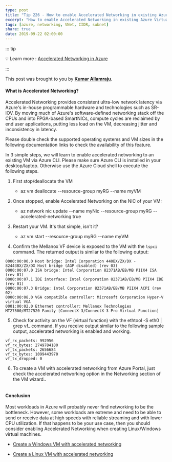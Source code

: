 ```yaml
---
type: post
title: "Tip 226 - How to enable Accelerated Networking in existing Azure Virtual Machines?"
excerpt: "How to enable Accelerated Networking in existing Azure Virtual Machines"
tags: [azure, networking, VNet, CIDR, subnet]
share: true
date: 2019-09-22 02:00:00
---
```


::: tip 

:bulb: Learn more : [Accelerated Networking in Azure](https://docs.microsoft.com/en-us/azure/virtual-network/create-vm-accelerated-networking-cli/?WT.mc_id=docs-azuredevtips-micrum)

:::

This post was brought to you by **[Kumar Allamraju](https://twitter.com/kumarallamraju)**.

#### What is Accelerated Networking?


Accelerated Networking provides consistent ultra-low network latency via Azure's in-house programmable hardware and technologies such as SR-IOV. By moving much of Azure's software-defined networking stack off the CPUs and into FPGA-based SmartNICs, compute cycles are reclaimed by end user applications, putting less load on the VM, decreasing jitter and inconsistency in latency.

Please double check the supported operating systems and VM sizes in the following documentation links to check the availability of this feature.


In 3 simple steps, we will learn to enable accelerated networking to an existing VM via Azure CLI. Please make sure Azure CLI is installed in your desktop/laptop. Otherwise use the Azure Cloud shell to execute the following steps.

1. First stop/deallocate the VM 
	- az vm deallocate --resource-group myRG --name myVM
2. Once stopped, enable Accelerated Networking on the NIC of your VM:
	- az network nic update --name myNic --resource-group myRG --accelerated-networking true
    
3. Restart your VM. It's that simple, isn't it?
	- az vm start --resource-group myRG --name myVM
    
4. Confirm the Mellanox VF device is exposed to the VM with the `lspci` command. The returned output is similar to the following output:

```
0000:00:00.0 Host bridge: Intel Corporation 440BX/ZX/DX - 82443BX/ZX/DX Host bridge (AGP disabled) (rev 03)
0000:00:07.0 ISA bridge: Intel Corporation 82371AB/EB/MB PIIX4 ISA (rev 01)
0000:00:07.1 IDE interface: Intel Corporation 82371AB/EB/MB PIIX4 IDE (rev 01)
0000:00:07.3 Bridge: Intel Corporation 82371AB/EB/MB PIIX4 ACPI (rev 02)
0000:00:08.0 VGA compatible controller: Microsoft Corporation Hyper-V virtual VGA
0001:00:02.0 Ethernet controller: Mellanox Technologies MT27500/MT27520 Family [ConnectX-3/ConnectX-3 Pro Virtual Function]
``` 
5. Check for activity on the VF (virtual function) with the ethtool -S eth0 | grep vf_ command. If you receive output similar to the following sample output, accelerated networking is enabled and working.

```
vf_rx_packets: 992956
vf_rx_bytes: 2749784180
vf_tx_packets: 2656684
vf_tx_bytes: 1099443970
vf_tx_dropped: 0

```

6. To create a VM with accelerated networking from Azure Portal, just check the accelerated networking option in the Networking section of the VM wizard..
 
<img :src="$withBase('/files/acceleratednetworking-file1.jpg')">



#### Conclusion

Most workloads in Azure will probably never find networking to be the bottleneck. However, some workloads are extreme and need to be able to send or receive data at high speeds with reliable streaming and with lower CPU utilization. If that happens to be your use case, then you should consider enabling Accelerated Networking when creating Linux/Windows virtual machines.

* [Create a Windows VM with accelerated networking](https://docs.microsoft.com/en-us/azure/virtual-network/create-vm-accelerated-networking-powershell/?WT.mc_id=docs-azuredevtips-micrum)

* [Create a Linux VM with accelerated networking](https://docs.microsoft.com/en-us/azure/virtual-network/create-vm-accelerated-networking-cli?WT.mc_id=docs-azuredevtips-micrum)









